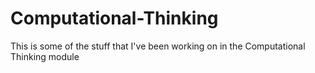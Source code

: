 # Computational-Thinking

This is some of the stuff that I've been working on in the Computational Thinking module
